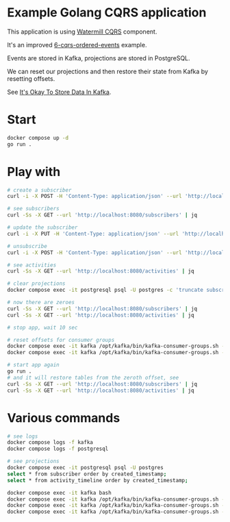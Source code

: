 # Example Golang CQRS application

This application is using [Watermill CQRS](http://watermill.io/docs/cqrs) component.

It's an improved [6-cqrs-ordered-events](https://github.com/ThreeDotsLabs/watermill/tree/v1.4.6/_examples/basic/6-cqrs-ordered-events) example.

Events are stored in Kafka, projections are stored in PostgreSQL.

We can reset our projections and then restore their state from Kafka by resetting offsets.

See [It's Okay To Store Data In Kafka](https://www.confluent.io/blog/okay-store-data-apache-kafka/).

# Start
```bash
docker compose up -d
go run .
```

# Play with
```bash
# create a subscriber
curl -i -X POST -H 'Content-Type: application/json' --url 'http://localhost:8080/subscribe'

# see subscribers
curl -Ss -X GET --url 'http://localhost:8080/subscribers' | jq

# update the subscriber
curl -i -X PUT -H 'Content-Type: application/json' --url 'http://localhost:8080/update/216681f5-e73e-4461-926e-019445b9913b'

# unsubscribe
curl -i -X POST -H 'Content-Type: application/json' --url 'http://localhost:8080/unsubscribe/216681f5-e73e-4461-926e-019445b9913b'

# see activities
curl -Ss -X GET --url 'http://localhost:8080/activities' | jq

# clear projections
docker compose exec -it postgresql psql -U postgres -c 'truncate subscriber; truncate activity_timeline;'

# now there are zeroes
curl -Ss -X GET --url 'http://localhost:8080/subscribers' | jq
curl -Ss -X GET --url 'http://localhost:8080/activities' | jq

# stop app, wait 10 sec

# reset offsets for consumer groups
docker compose exec -it kafka /opt/kafka/bin/kafka-consumer-groups.sh --bootstrap-server kafka:29092 --group SubscriberProjection --reset-offsets --to-earliest --execute --topic events
docker compose exec -it kafka /opt/kafka/bin/kafka-consumer-groups.sh --bootstrap-server kafka:29092 --group ActivityTimelineProjection --reset-offsets --to-earliest --execute --topic events

# start app again
go run .
# and it will restore tables from the zeroth offset, see
curl -Ss -X GET --url 'http://localhost:8080/subscribers' | jq
curl -Ss -X GET --url 'http://localhost:8080/activities' | jq
```

# Various commands
```bash
# see logs
docker compose logs -f kafka
docker compose logs -f postgresql

# see projections
docker compose exec -it postgresql psql -U postgres
select * from subscriber order by created_timestamp;
select * from activity_timeline order by created_timestamp;

docker compose exec -it kafka bash
docker compose exec -it kafka /opt/kafka/bin/kafka-consumer-groups.sh --bootstrap-server kafka:29092 --list
docker compose exec -it kafka /opt/kafka/bin/kafka-consumer-groups.sh --bootstrap-server kafka:29092 --describe --group SubscriberProjection --offsets
docker compose exec -it kafka /opt/kafka/bin/kafka-consumer-groups.sh --bootstrap-server kafka:29092 --describe --group ActivityTimelineProjection --offsets
```
